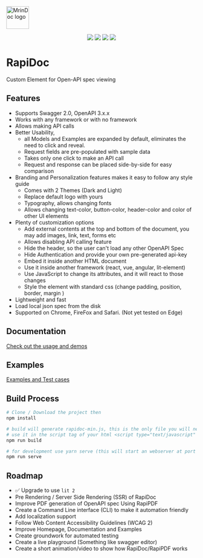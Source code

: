 <img alt="MrinDoc logo" src="https://github.com/majoshi1/RapiDoc/blob/master/logo.png" width="60px" />


<p align="center">
    <img src="https://img.shields.io/badge/license-MIT-blue.svg?style=flat-square"/>
    <img src="https://img.shields.io/github/size/rapi-doc/rapidoc/dist/rapidoc-min.js.svg?colorB=blue&label=minified&style=flat-square">
    <img src="https://img.shields.io/github/size/rapi-doc/rapidoc/dist/rapidoc-min.js.gz.svg?colorB=blue&label=zip&style=flat-square">
    <a href="https://www.webcomponents.org/element/rapidoc" alt="published on webcomponents.org">
        <img src="https://img.shields.io/badge/webcomponents.org-rapidoc-blue.svg?style=social"/>
    </a>
</p>        

# RapiDoc
Custom Element for Open-API spec viewing

## Features
- Supports Swagger 2.0, OpenAPI 3.x.x 
- Works with any framework or with no framework
- Allows making API calls
- Better Usability, 
  - all Models and Examples are expanded by default, eliminates the need to click and reveal.
  - Request fields are pre-populated with sample data
  - Takes only one click to make an API call
  - Request and response can be placed side-by-side for easy comparison
- Branding and Personalization features makes it easy to follow any style guide
  - Comes with 2 Themes (Dark and Light)
  - Replace default logo with yours
  - Typography, allows changing fonts
  - Allows changing text-color, button-color, header-color and color of other UI elements
- Plenty of customization options 
  - Add external contents at the top and bottom of the document,  you may add images, link, text, forms etc
  - Allows disabling API calling feature
  - Hide the header, so the user can't load any other OpenAPI Spec
  - Hide Authentication and provide your own pre-generated api-key 
  - Embed it inside another HTML document
  - Use it inside another framework (react, vue, angular, lit-element)
  - Use JavaScript to change its attributes, and it will react to those changes
  - Style the element with standard css (change padding, position, border, margin )
- Lightweight and fast
- Load local json spec from the disk
- Supported on Chrome, FireFox and Safari. (Not yet tested on Edge)


## Documentation
[Check out the usage and demos](https://majoshi1.github.io/rapidocweb/)

## Examples
[Examples and Test cases](https://majoshi1.github.io/rapidocweb/list.html)


## Build Process
```bash
# Clone / Download the project then
npm install

# build will generate rapidoc-min.js, this is the only file you will need.
# use it in the script tag of your html <script type="text/javascript" src="rapidoc-min.js"></script></body>
npm run build 

# for development use yarn serve (this will start an webserver at port 8080, then navigate to localhost:8080) 
npm run serve
```

## Roadmap
- ✅ Upgrade to use `lit 2`
- Pre Rendering / Server Side Rendering (SSR) of RapiDoc
- Improve PDF generation of OpenAPI spec Using RapiPDF
- Create a Command Line interface (CLI) to make it automation friendly
- Add localization support
- Follow Web Content Accessibility Guidelines (WCAG 2)
- Improve Homepage, Documentation and Examples
- Create groundwork for automated testing
- Create a live playground (Something like swagger editor)
- Create a short animation/video to show how RapiDoc/RapiPDF works

